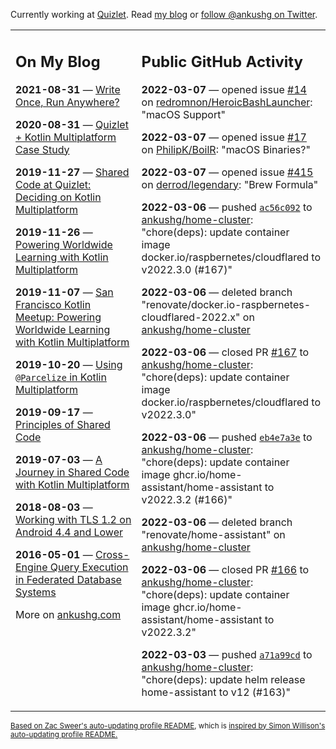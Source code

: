 Currently working at [Quizlet](https://quizlet.com/). Read [my blog](https://ankushg.com/) or [follow @ankushg on Twitter](https://twitter.com/ankushg).

<table><tr><td valign="top" width="40%">

## On My Blog
<!-- blog starts -->
**2021-08-31** — [Write Once, Run Anywhere?](https://ankushg.com/posts/write-once-run-anywhere-increment/)

**2020-08-31** — [Quizlet + Kotlin Multiplatform Case Study](https://ankushg.com/posts/quizlet-kotlin-multiplatform-case-study/)

**2019-11-27** — [Shared Code at Quizlet: Deciding on Kotlin Multiplatform](https://ankushg.com/posts/shared-code-kotlin-multiplatform/)

**2019-11-26** — [Powering Worldwide Learning with Kotlin Multiplatform](https://ankushg.com/speaking/droidcon-sf-2019)

**2019-11-07** — [San Francisco Kotlin Meetup: Powering Worldwide Learning with Kotlin Multiplatform](https://ankushg.com/speaking/sf-kotlin-meetup-2019)

**2019-10-20** — [Using `@Parcelize` in Kotlin Multiplatform](https://ankushg.com/posts/multiplatform-parcelize/)

**2019-09-17** — [Principles of Shared Code](https://ankushg.com/speaking/denver-startup-week-2019)

**2019-07-03** — [A Journey in Shared Code with Kotlin Multiplatform](https://ankushg.com/speaking/droidcon-berlin-2019)

**2018-08-03** — [Working with TLS 1.2 on Android 4.4 and Lower](https://ankushg.com/posts/tls-1.2-on-android/)

**2016-05-01** — [Cross-Engine Query Execution in Federated Database Systems](https://ankushg.com/projects/thesis)
<!-- blog ends -->
More on [ankushg.com](https://ankushg.com/)
</td><td valign="top" width="60%">

## Public GitHub Activity
<!-- githubActivity starts -->
**2022-03-07** — opened issue [#14](https://github.com/redromnon/HeroicBashLauncher/issues/14) on [redromnon/HeroicBashLauncher](https://api.github.com/repos/redromnon/HeroicBashLauncher): "macOS Support"

**2022-03-07** — opened issue [#17](https://github.com/PhilipK/BoilR/issues/17) on [PhilipK/BoilR](https://api.github.com/repos/PhilipK/BoilR): "macOS Binaries?"

**2022-03-07** — opened issue [#415](https://github.com/derrod/legendary/issues/415) on [derrod/legendary](https://api.github.com/repos/derrod/legendary): "Brew Formula"

**2022-03-06** — pushed [`ac56c092`](https://github.com/ankushg/home-cluster/commit/ac56c09286e2d48cab7fadee072461dc8b9d7096) to [ankushg/home-cluster](https://api.github.com/repos/ankushg/home-cluster): "chore(deps): update container image docker.io/raspbernetes/cloudflared to v2022.3.0 (#167)"

**2022-03-06** — deleted branch "renovate/docker.io-raspbernetes-cloudflared-2022.x" on [ankushg/home-cluster](https://api.github.com/repos/ankushg/home-cluster)

**2022-03-06** — closed PR [#167](https://github.com/ankushg/home-cluster/pull/167) to [ankushg/home-cluster](https://api.github.com/repos/ankushg/home-cluster): "chore(deps): update container image docker.io/raspbernetes/cloudflared to v2022.3.0"

**2022-03-06** — pushed [`eb4e7a3e`](https://github.com/ankushg/home-cluster/commit/eb4e7a3e95127a082c42ad54bbeacdd532eac51e) to [ankushg/home-cluster](https://api.github.com/repos/ankushg/home-cluster): "chore(deps): update container image ghcr.io/home-assistant/home-assistant to v2022.3.2 (#166)"

**2022-03-06** — deleted branch "renovate/home-assistant" on [ankushg/home-cluster](https://api.github.com/repos/ankushg/home-cluster)

**2022-03-06** — closed PR [#166](https://github.com/ankushg/home-cluster/pull/166) to [ankushg/home-cluster](https://api.github.com/repos/ankushg/home-cluster): "chore(deps): update container image ghcr.io/home-assistant/home-assistant to v2022.3.2"

**2022-03-03** — pushed [`a71a99cd`](https://github.com/ankushg/home-cluster/commit/a71a99cd0e1813776bd387a5c09c4c451642d048) to [ankushg/home-cluster](https://api.github.com/repos/ankushg/home-cluster): "chore(deps): update helm release home-assistant to v12 (#163)"
<!-- githubActivity ends -->
</td></tr></table>

<sub><a href="https://github.com/ZacSweers/ZacSweers">Based on Zac Sweer's auto-updating profile README</a>, which is <a href="https://simonwillison.net/2020/Jul/10/self-updating-profile-readme/">inspired by Simon Willison's auto-updating profile README.</a></sub>